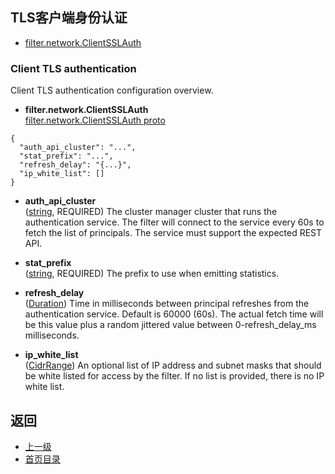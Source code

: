 ## TLS客户端身份认证

- [filter.network.ClientSSLAuth](#filternetworkclientsslauth)


### Client TLS authentication
Client TLS authentication configuration overview.

- **filter.network.ClientSSLAuth**<br />
[filter.network.ClientSSLAuth proto]()

```
{
  "auth_api_cluster": "...",
  "stat_prefix": "...",
  "refresh_delay": "{...}",
  "ip_white_list": []
}
```
- **auth_api_cluster**<br />
	([string](https://developers.google.com/protocol-buffers/docs/proto#scalar), REQUIRED) The cluster manager cluster that runs the authentication service. The filter will connect to the service every 60s to fetch the list of principals. The service must support the expected REST API.

- **stat_prefix**<br />
	([string](https://developers.google.com/protocol-buffers/docs/proto#scalar), REQUIRED) The prefix to use when emitting statistics.

- **refresh_delay**<br />
	([Duration](https://developers.google.com/protocol-buffers/docs/reference/google.protobuf#duration)) Time in milliseconds between principal refreshes from the authentication service. Default is 60000 (60s). The actual fetch time will be this value plus a random jittered value between 0-refresh_delay_ms milliseconds.

- **ip_white_list**<br />
	([CidrRange](#)) An optional list of IP address and subnet masks that should be white listed for access by the filter. If no list is provided, there is no IP white list.



## 返回
- [上一级](../Networkfilters.md)
- [首页目录](../../../README.md)

